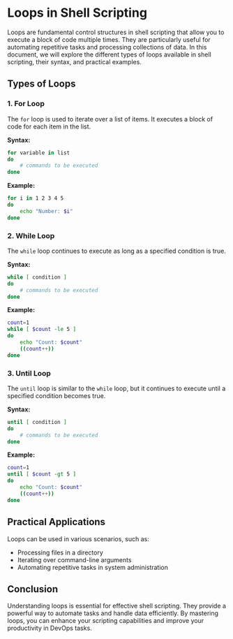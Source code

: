 # Loops in Shell Scripting

Loops are fundamental control structures in shell scripting that allow you to execute a block of code multiple times. They are particularly useful for automating repetitive tasks and processing collections of data. In this document, we will explore the different types of loops available in shell scripting, their syntax, and practical examples.

## Types of Loops

### 1. For Loop
The `for` loop is used to iterate over a list of items. It executes a block of code for each item in the list.

**Syntax:**
```bash
for variable in list
do
    # commands to be executed
done
```

**Example:**
```bash
for i in 1 2 3 4 5
do
    echo "Number: $i"
done
```

### 2. While Loop
The `while` loop continues to execute as long as a specified condition is true.

**Syntax:**
```bash
while [ condition ]
do
    # commands to be executed
done
```

**Example:**
```bash
count=1
while [ $count -le 5 ]
do
    echo "Count: $count"
    ((count++))
done
```

### 3. Until Loop
The `until` loop is similar to the `while` loop, but it continues to execute until a specified condition becomes true.

**Syntax:**
```bash
until [ condition ]
do
    # commands to be executed
done
```

**Example:**
```bash
count=1
until [ $count -gt 5 ]
do
    echo "Count: $count"
    ((count++))
done
```

## Practical Applications
Loops can be used in various scenarios, such as:
- Processing files in a directory
- Iterating over command-line arguments
- Automating repetitive tasks in system administration

## Conclusion
Understanding loops is essential for effective shell scripting. They provide a powerful way to automate tasks and handle data efficiently. By mastering loops, you can enhance your scripting capabilities and improve your productivity in DevOps tasks.